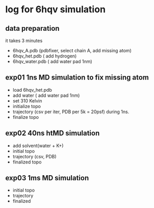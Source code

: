 # log for 6hqv simulation 

## data preparation 
it takes 3 minutes
- 6hqv_A.pdb  (pdbfixer, select chain A, add missing atom)
- 6hqv_het.pdb ( add hydrogen)
- 6hqv_water.pdb ( add water pad 1nm) 

## exp01 1ns MD simulation to fix missing atom
- load 6hqv_het.pdb
- add water ( add water pad 1nm) 
- set 310 Kelvin
- initialize topo
- trajectory (csv per iter, PDB per 5k = 20psf) during 1ns. 
- finalize  topo

## exp02 40ns htMD simulation 
- add solvent(water + K+) 
- initial topo
- trajectory (csv, PDB)
- finalized topo

## exp03 1ms MD simulation
- initial topo
- trajectory
- finalized
